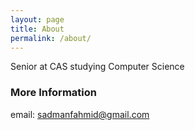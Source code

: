 ```yaml
---
layout: page
title: About
permalink: /about/
---
```


Senior at CAS studying Computer Science

### More Information

email: sadmanfahmid@gmail.com
